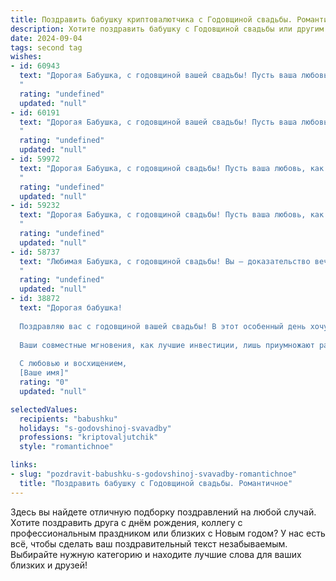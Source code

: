 ```yaml
---
title: Поздравить бабушку криптовалютчика с Годовщиной свадьбы. Романтичное
description: Хотите поздравить бабушку с Годовщиной свадьбы или другим праздником? Наш ИИ создаст незабываемое поздравление, а вы обязательно выделитесь среди других.  
date: 2024-09-04
tags: second tag
wishes:
- id: 60943
  text: "Дорогая Бабушка, с годовщиной вашей свадьбы! Пусть ваша любовь, как криптовалюта, только крепнет и растет с каждым днем, принося вам неиссякаемое счастье и благополучие!
  "
  rating: "undefined"
  updated: "null"
- id: 60191
  text: "Дорогая Бабушка, с годовщиной вашей свадьбы! Пусть ваша любовь, как и криптовалюта, будет стабильной, прочной и приносит вам только радость и благополучие.
  "
  rating: "undefined"
  updated: "null"
- id: 59972
  text: "Дорогая Бабушка, с годовщиной свадьбы! Пусть ваша любовь, как криптовалюта,  только растет в цене,  с годами становясь всё прочнее и прекрасней!
  "
  rating: "undefined"
  updated: "null"
- id: 59232
  text: "Дорогая Бабушка, с годовщиной свадьбы! Пусть ваша любовь, как криптовалюта, с каждым годом только крепнет и приносит вам радость и благополучие!
  "
  rating: "undefined"
  updated: "null"
- id: 58737
  text: "Любимая Бабушка, с годовщиной свадьбы! Вы – доказательство вечной любви, как две половинки, которые нашли друг друга и создали свою вселенную. Пусть криптовалюты приносят Вам только прибыль, а жизнь будет соткана из счастливых мгновений, как из самых ценных монет!
  "
  rating: "undefined"
  updated: "null"
- id: 38872
  text: "Дорогая бабушка!
  
  Поздравляю вас с годовщиной вашей свадьбы! В этот особенный день хочу напомнить, насколько великий и драгоценный ваш союз. Вы, как крепкая криптовалюта, прошли через испытания времени, сохранив свою ценность и всеобъемлющую любовь.
  
  Ваши совместные мгновения, как лучшие инвестиции, лишь приумножают радость и счастье в жизни. Пусть ваша любовь продолжает расти, наполняя сердца светом и теплом. Вы — наше вдохновение, пример преданности и гармонии.
  
  С любовью и восхищением,
  [Ваше имя]"
  rating: "0"
  updated: "null"

selectedValues:
  recipients: "babushku"
  holidays: "s-godovshinoj-svavadby"
  professions: "kriptovaljutchik"
  style: "romantichnoe"

links:
- slug: "pozdravit-babushku-s-godovshinoj-svavadby-romantichnoe"
  title: "Поздравить бабушку с Годовщиной свадьбы. Романтичное"
---
```


Здесь вы найдете отличную подборку поздравлений на любой случай. 
Хотите поздравить друга с днём рождения, коллегу с профессиональным праздником или близких с Новым годом? У нас есть всё, чтобы сделать ваш поздравительный текст незабываемым. Выбирайте нужную категорию и находите лучшие слова для ваших близких и друзей!
